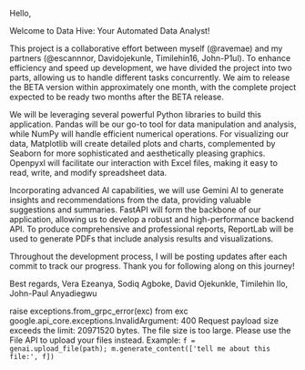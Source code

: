 Hello,

Welcome to Data Hive: Your Automated Data Analyst!

This project is a collaborative effort between myself (@ravemae) and my partners (@escannnor, Davidojekunle, Timilehin16, John-P1ul). To enhance efficiency and speed up development, we have divided the project into two parts, allowing us to handle different tasks concurrently. We aim to release the BETA version within approximately one month, with the complete project expected to be ready two months after the BETA release.

We will be leveraging several powerful Python libraries to build this application. Pandas will be our go-to tool for data manipulation and analysis, while NumPy will handle efficient numerical operations. For visualizing our data, Matplotlib will create detailed plots and charts, complemented by Seaborn for more sophisticated and aesthetically pleasing graphics. Openpyxl will facilitate our interaction with Excel files, making it easy to read, write, and modify spreadsheet data.

Incorporating advanced AI capabilities, we will use Gemini AI to generate insights and recommendations from the data, providing valuable suggestions and summaries. FastAPI will form the backbone of our application, allowing us to develop a robust and high-performance backend API. To produce comprehensive and professional reports, ReportLab will be used to generate PDFs that include analysis results and visualizations.

Throughout the development process, I will be posting updates after each commit to track our progress. Thank you for following along on this journey!

Best regards,
Vera Ezeanya, Sodiq Agboke, David Ojekunkle, Timilehin Ilo, John-Paul Anyadiegwu





raise exceptions.from_grpc_error(exc) from exc
google.api_core.exceptions.InvalidArgument: 400 Request payload size exceeds the limit: 20971520 bytes. The file size is too large. Please use the File API to upload your files instead. Example: `f = genai.upload_file(path); m.generate_content(['tell me about this file:', f])`
